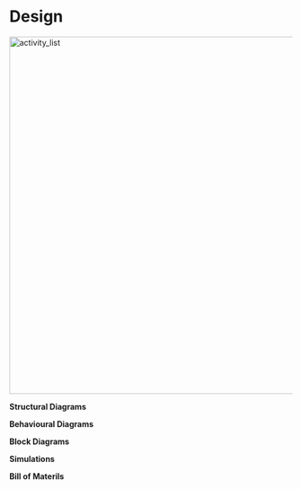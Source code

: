 # **Design**

<img width="636" alt="activity_list" src="https://user-images.githubusercontent.com/94311905/144214488-0e7e5c2f-df71-4d2c-980a-acc34b6a1c29.png">

**Structural Diagrams**

**Behavioural Diagrams**

**Block Diagrams**

**Simulations**

**Bill of Materils**
